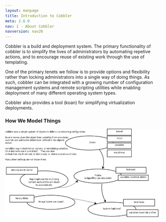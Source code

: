 ```yaml
---
layout: manpage
title: Introduction to Cobbler
meta: 2.6.0
nav: 1 - About Cobbler
navversion: nav26
---
```


Cobbler is a build and deployment system. The primary functionality of cobbler is to simplify the lives of
administrators by automating repetive actions, and to encourage reuse of existing work through the use of templating.

One of the primary tenets we follow is to provide options and flexibility rather than locking administrators into a
single way of doing things. As such, cobbler can be integrated with a growing number of configuration management systems
and remote scripting utilities while enabling deployment of many different operating system types.

Cobbler also provides a tool (koan) for simplifying virtualization deployments.

### How We Model Things

![Object tree diagram](/images/how-we-do.png "How we do things")
